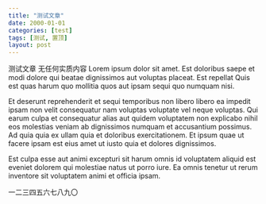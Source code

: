 ```yaml
---
title: "测试文章"
date: 2000-01-01
categories: [test]
tags: [测试, 置顶]
layout: post
---
```


测试文章
无任何实质内容
Lorem ipsum dolor sit amet. Est doloribus saepe et modi dolore qui beatae dignissimos aut voluptas placeat. Est repellat Quis est quas harum quo mollitia quos aut ipsam sequi quo numquam nisi. </p><p>Et deserunt reprehenderit et sequi temporibus non libero libero ea impedit ipsam non velit consequatur nam voluptas voluptate vel neque voluptas. Qui earum culpa et consequatur alias aut quidem voluptatem non explicabo nihil eos molestias veniam ab dignissimos numquam et accusantium possimus. Ad quia quia ex ullam quia et doloribus exercitationem. Et ipsum quae ut facere ipsam est eius amet ut iusto quia et dolores dignissimos. </p><p>Est culpa esse aut animi excepturi sit harum omnis id voluptatem aliquid est eveniet dolorem qui molestiae natus ut porro iure. Ea omnis tenetur ut rerum inventore sit voluptatem animi et officia ipsam.

一二三四五六七八九〇
